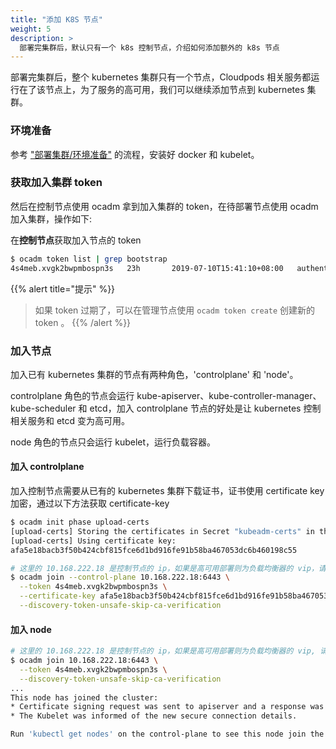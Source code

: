 ```yaml
---
title: "添加 K8S 节点"
weight: 5
description: >
  部署完集群后，默认只有一个 k8s 控制节点，介绍如何添加额外的 k8s 节点
---
```


部署完集群后，整个 kubernetes 集群只有一个节点，Cloudpods 相关服务都运行在了该节点上，为了服务的高可用，我们可以继续添加节点到 kubernetes 集群。

### 环境准备

参考 ["部署集群/环境准备"](/docs/setup/controlplane/#安装配置-docker) 的流程，安装好 docker 和 kubelet。

### 获取加入集群 token

然后在控制节点使用 ocadm 拿到加入集群的 token，在待部署节点使用 ocadm 加入集群，操作如下:

在**控制节点**获取加入节点的 token

```bash
$ ocadm token list | grep bootstrap
4s4meb.xvgk2bwpmbospn3s   23h       2019-07-10T15:41:10+08:00   authentication,signing   The default bootstrap token generated by 'ocadm init'.   system:bootstrappers:kubeadm:default-node-token
```

{{% alert title="提示" %}}
> 如果 token 过期了，可以在管理节点使用 `ocadm token create` 创建新的 token 。
{{% /alert %}}


### 加入节点

加入已有 kubernetes 集群的节点有两种角色，'controlplane' 和 'node'。

controlplane 角色的节点会运行 kube-apiserver、kube-controller-manager、kube-scheduler 和 etcd，加入 controlplane 节点的好处是让 kubernetes 控制相关服务和 etcd 变为高可用。

node 角色的节点只会运行 kubelet，运行负载容器。

#### 加入 controlplane

加入控制节点需要从已有的 kubernetes 集群下载证书，证书使用 certificate key 加密，通过以下方法获取 certificate-key

```bash
$ ocadm init phase upload-certs
[upload-certs] Storing the certificates in Secret "kubeadm-certs" in the "kube-system" Namespace
[upload-certs] Using certificate key:
afa5e18bacb3f50b424cbf815fce6d1bd916fe91b58ba467053dc6b460198c55
```

```bash
# 这里的 10.168.222.18 是控制节点的 ip，如果是高可用部署则为负载均衡器的 vip，请根据你的环境修改
$ ocadm join --control-plane 10.168.222.18:6443 \
  --token 4s4meb.xvgk2bwpmbospn3s \
  --certificate-key afa5e18bacb3f50b424cbf815fce6d1bd916fe91b58ba467053dc6b460198c55 \
  --discovery-token-unsafe-skip-ca-verification
```

#### 加入 node

```bash
# 这里的 10.168.222.18 是控制节点的 ip，如果是高可用部署则为负载均衡器的 vip, 请根据你的环境修改
$ ocadm join 10.168.222.18:6443 \
  --token 4s4meb.xvgk2bwpmbospn3s \
  --discovery-token-unsafe-skip-ca-verification
...
This node has joined the cluster:
* Certificate signing request was sent to apiserver and a response was received.
* The Kubelet was informed of the new secure connection details.

Run 'kubectl get nodes' on the control-plane to see this node join the cluster.
```

